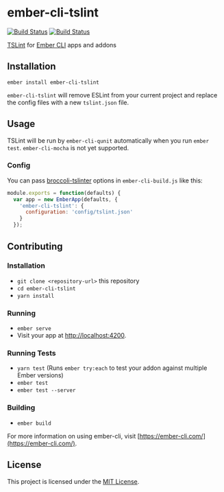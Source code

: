 # ember-cli-tslint

[![Build Status](https://travis-ci.org/typed-ember/ember-cli-tslint.svg?branch=master)](https://travis-ci.org/typed-ember/ember-cli-tslint)
[![Build Status](https://dev.azure.com/typed-ember/ember-cli-typescript/_apis/build/status/typed-ember.ember-cli-tslint)](https://dev.azure.com/typed-ember/ember-cli-typescript/_build/latest?definitionId=3)

[TSLint](https://palantir.github.io/tslint/) for [Ember CLI](https://ember-cli.com/) apps and addons

## Installation

```
ember install ember-cli-tslint
```

`ember-cli-tslint` will remove ESLint from your current project and replace the config files with a new `tslint.json` file.

## Usage

TSLint will be run by `ember-cli-qunit` automatically when you run `ember test`. `ember-cli-mocha` is not yet supported.

### Config
You can pass [broccoli-tslinter](https://github.com/kratiahuja/broccoli-tslinter) options in `ember-cli-build.js` like this:

```javascript
module.exports = function(defaults) {
  var app = new EmberApp(defaults, {
    'ember-cli-tslint': {
      configuration: 'config/tslint.json'
    }
  });
````

## Contributing

### Installation

- `git clone <repository-url>` this repository
- `cd ember-cli-tslint`
- `yarn install`

### Running

- `ember serve`
- Visit your app at [http://localhost:4200](http://localhost:4200).

### Running Tests

- `yarn test` (Runs `ember try:each` to test your addon against multiple Ember versions)
- `ember test`
- `ember test --server`

### Building

- `ember build`

For more information on using ember-cli, visit [https://ember-cli.com/](https://ember-cli.com/).

## License

This project is licensed under the [MIT License](LICENSE.md).
